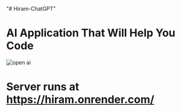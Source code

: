 "# Hiram-ChatGPT" 
# AI Application That Will Help You Code
![open ai](https://user-images.githubusercontent.com/51995348/231778983-379a5192-93c3-4f6f-8ad1-8ec4e4044ed9.png)

# Server runs at https://hiram.onrender.com/
